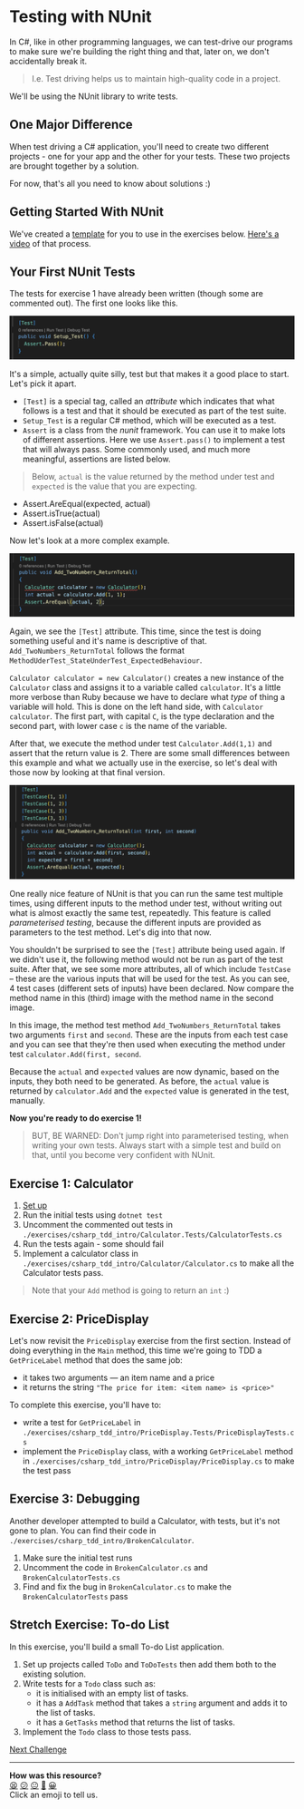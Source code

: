 # Testing with NUnit

In C#, like in other programming languages, we can test-drive our programs to make sure we're building the right thing and that, later on, we don't accidentally break it.

> I.e. Test driving helps us to maintain high-quality code in a project.

We'll be using the NUnit library to write tests. 

## One Major Difference

When test driving a C# application, you'll need to create two different projects - one for your app and the other for your tests. These two projects are brought together by a solution.

For now, that's all you need to know about solutions :)

## Getting Started With NUnit

We've created a [template][tdd_template] for you to use in the exercises below. [Here's a video][nunit_setup] of that process.

[tdd_template]: ./exercises/csharp_tdd_intro/README.md
[nunit_setup]: https://youtu.be/jg80CVIwt8U

## Your First NUnit Tests

The tests for exercise 1 have already been written (though some are commented out). The first one looks like this.

![Exercise 1 Test 1](resources/05_exercise_1_tests_1.png)

It's a simple, actually quite silly, test but that makes it a good place to start. Let's pick it apart.

- `[Test]` is a special tag, called an _attribute_ which indicates that what follows is a test and that it should be executed as part of the test suite.
- `Setup_Test` is a regular C# method, which will be executed as a test.
- `Assert` is a class from the _nunit_ framework. You can use it to make lots of different assertions. Here we use `Assert.pass()` to implement a test that will always pass. Some commonly used, and much more meaningful, assertions are listed below.

> Below, `actual` is the value returned by the method under test and `expected` is the value that you are expecting.

* Assert.AreEqual(expected, actual)
* Assert.isTrue(actual)
* Assert.isFalse(actual)

Now let's look at a more complex example.

![Exercise 1 Test 2 - simplified](resources/06_exercise_1_tests_2.png)

Again, we see the `[Test]` attribute. This time, since the test is doing something useful and it's name is descriptive of that. `Add_TwoNumbers_ReturnTotal` follows the format `MethodUderTest_StateUnderTest_ExpectedBehaviour`.

`Calculator calculator = new Calculator()` creates a new instance of the `Calculator` class and assigns it to a variable called `calculator`. It's a little more verbose than Ruby because we have to declare what _type_ of thing a variable will hold. This is done on the left hand side, with `Calculator calculator`. The first part, with capital `C`, is the type declaration and the second part, with lower case `c` is the name of the variable.

After that, we execute the method under test `Calculator.Add(1,1)` and assert that the return value is 2. There are some small differences between this example and what we actually use in the exercise, so let's deal with those now by looking at that final version.

![Exercise 1 Test 2 - complete](resources/07_exercise_1_tests_3.png)

One really nice feature of NUnit is that you can run the same test multiple times, using different inputs to the method under test, without writing out what is almost exactly the same test, repeatedly. This feature is called _parameterised testing_, because the different inputs are provided as parameters to the test method. Let's dig into that now.

You shouldn't be surprised to see the `[Test]` attribute being used again. If we didn't use it, the following method would not be run as part of the test suite. After that, we see some more attributes, all of which include `TestCase` – these are the various inputs that will be used for the test. As you can see, 4 test cases (different sets of inputs) have been declared. Now compare the method name in this (third) image with the method name in the second image.

In this image, the method test method `Add_TwoNumbers_ReturnTotal` takes two arguments `first` and `second`. These are the inputs from each test case and you can see that they're then used when executing the method under test `calculator.Add(first, second`.

Because the `actual` and `expected` values are now dynamic, based on the inputs, they both need to be generated. As before, the `actual` value is returned by `calculator.Add` and the `expected` value is generated in the test, manually.

**Now you're ready to do exercise 1!**

> BUT, BE WARNED: Don't jump right into parameterised testing, when writing your own tests. Always start with a simple test and build on that, until you become very confident with NUnit.

## Exercise 1: Calculator

1. [Set up](./exercises/csharp_tdd_intro/README.md#getting-started)
2. Run the initial tests using `dotnet test`
3. Uncomment the commented out tests in `./exercises/csharp_tdd_intro/Calculator.Tests/CalculatorTests.cs`
4. Run the tests again - some should fail
5. Implement a calculator class in `./exercises/csharp_tdd_intro/Calculator/Calculator.cs` to make all the Calculator tests pass.

> Note that your `Add` method is going to return an `int` :)

## Exercise 2: PriceDisplay

Let's now revisit the `PriceDisplay` exercise from the first section. Instead of doing everything in the `Main` method, this time we're going to TDD a `GetPriceLabel` method that does the same job:
  * it takes two arguments — an item name and a price
  * it returns the string `"The price for item: <item name> is <price>"`

To complete this exercise, you'll have to:
  * write a test for `GetPriceLabel` in `./exercises/csharp_tdd_intro/PriceDisplay.Tests/PriceDisplayTests.cs`
  * implement the `PriceDisplay` class, with a working `GetPriceLabel` method in `./exercises/csharp_tdd_intro/PriceDisplay/PriceDisplay.cs` to make the test pass

## Exercise 3: Debugging

Another developer attempted to build a Calculator, with tests, but it's not gone to plan. You can find their code in `./exercises/csharp_tdd_intro/BrokenCalculator`.

1. Make sure the initial test runs
2. Uncomment the code in `BrokenCalculator.cs` and `BrokenCalculatorTests.cs`
3. Find and fix the bug in `BrokenCalculator.cs` to make the `BrokenCalculatorTests` pass

## Stretch Exercise: To-do List

In this exercise, you'll build a small To-do List application.

1. Set up projects called `ToDo` and `ToDoTests` then add them both to the existing solution.
2. Write tests for a `Todo` class such as:
   * it is initialised with an empty list of tasks.
   * it has a `AddTask` method that takes a `string` argument and adds it to the list of tasks.
   * it has a `GetTasks` method that returns the list of tasks.
3. Implement the `Todo` class to those tests pass.


[Next Challenge](05_challenge_game.md)

<!-- BEGIN GENERATED SECTION DO NOT EDIT -->

---

**How was this resource?**  
[😫](https://airtable.com/shrUJ3t7KLMqVRFKR?prefill_Repository=makersacademy/csharp-apprenticeship-module&prefill_File=main/04_testing_with_nunit.md&prefill_Sentiment=😫) [😕](https://airtable.com/shrUJ3t7KLMqVRFKR?prefill_Repository=makersacademy/csharp-apprenticeship-module&prefill_File=main/04_testing_with_nunit.md&prefill_Sentiment=😕) [😐](https://airtable.com/shrUJ3t7KLMqVRFKR?prefill_Repository=makersacademy/csharp-apprenticeship-module&prefill_File=main/04_testing_with_nunit.md&prefill_Sentiment=😐) [🙂](https://airtable.com/shrUJ3t7KLMqVRFKR?prefill_Repository=makersacademy/csharp-apprenticeship-module&prefill_File=main/04_testing_with_nunit.md&prefill_Sentiment=🙂) [😀](https://airtable.com/shrUJ3t7KLMqVRFKR?prefill_Repository=makersacademy/csharp-apprenticeship-module&prefill_File=main/04_testing_with_nunit.md&prefill_Sentiment=😀)  
Click an emoji to tell us.

<!-- END GENERATED SECTION DO NOT EDIT -->
